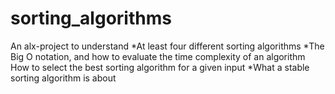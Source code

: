 # sorting_algorithms
An alx-project to understand *At least four different sorting algorithms *The Big O notation, and how to evaluate the time complexity of an algorithm How to select the best sorting algorithm for a given input *What  a stable sorting algorithm is about
